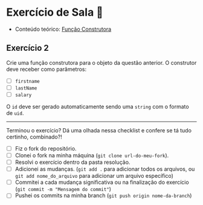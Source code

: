 # Exercício de Sala 🏫  

- Conteúdo teórico: 
[Função Construtora](https://github.com/reprograma/on21-imersao-js-S5-Prototype-1/blob/main/README.md#função-construtora)

## Exercício 2

Crie uma função construtora para o objeto da questão anterior.
O construtor deve receber como parâmetros:
- [ ] `firstname`
- [ ] `lastName`
- [ ] `salary`

O `id` deve ser gerado automaticamente sendo uma `string` com o formato de `uid`.

---

Terminou o exercício? Dá uma olhada nessa checklist e confere se tá tudo certinho, combinado?!

- [ ] Fiz o fork do repositório.
- [ ] Clonei o fork na minha máquina (`git clone url-do-meu-fork`).
- [ ] Resolvi o exercício dentro da pasta resolução.
- [ ] Adicionei as mudanças. (`git add .` para adicionar todos os arquivos, ou `git add nome_do_arquivo` para adicionar um arquivo específico)
- [ ] Commitei a cada mudança significativa ou na finalização do exercício (`git commit -m "Mensagem do commit"`)
- [ ] Pushei os commits na minha branch (`git push origin nome-da-branch`)
